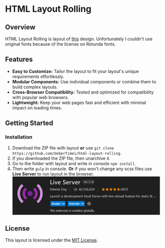 # HTML Layout Rolling

## Overview

HTML Layout Rolling is layout of [this](https://www.figma.com/file/1PgbKqg3EU1gok4HqWCgnv/NFT?node-id=40%3A133&mode=dev) design. Unfortunately I couldn't use original fonts because of the license on Rotunda fonts.

## Features

- **Easy to Customize:** Tailor the layout to fit your layout's unique requirements effortlessly.
- **Modular Components:** Use individual components or combine them to build complex layouts.
- **Cross-Browser Compatibility:** Tested and optimized for compatibility with popular web browsers.
- **Lightweight:** Keep your web pages fast and efficient with minimal impact on loading times.

## Getting Started

### Installation

1. Download the ZIP file with layout **or** use `git clone https://github.com/UeberTimei/html-layout-rolling`.
2. If you downloaded the ZIP file, then unarchive it.
3. Go to the folder with layout and write in console `npm install`.
4. Then write `gulp` in console. **Or** if you won't change any scss files use **Live Server** to run layout in the browser.
   ![Live Server](image.png)

## License

This layout is licensed under the [MIT License](https://github.com/UeberTimei/html-layout-rolling/blob/main/LICENSE).

